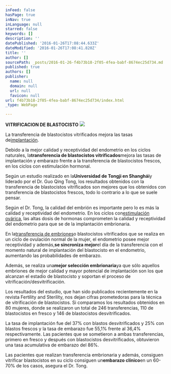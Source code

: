 ```yaml
---
inFeed: false
hasPage: true
inNav: true
inLanguage: null
starred: false
keywords: []
description: ''
datePublished: '2016-01-26T17:08:44.633Z'
dateModified: '2016-01-26T17:08:41.820Z'
title: ''
author: []
sourcePath: _posts/2016-01-26-f4b73b18-2f05-4fea-babf-8674ec25d734.md
published: true
authors: []
publisher:
  name: null
  domain: null
  url: null
  favicon: null
url: f4b73b18-2f05-4fea-babf-8674ec25d734/index.html
_type: WebPage

---
```

**VITRIFICACION DE BLASTOCISTO**
![](https://the-grid-user-content.s3-us-west-2.amazonaws.com/ed2a6d53-42b1-443e-aa85-a1541843c45c.jpg)

La transferencia de blastocistos vitrificados mejora las tasas de[implantación][0].

Debido a la mejor calidad y receptividad del endometrio en los ciclos naturales, la**transferencia de blastocistos vitrificados**mejora las tasas de implantación y embarazo frente a la transferencia de blastocistos frescos, en los ciclos con estimulación hormonal.

Según un estudio realizado en la**Universidad de Tongji en Shanghái**y liderado por el Dr. Guo Qing Tong, los resultados obtenidos con la transferencia de blastocistos vitrificados son mejores que los obtenidos con transferencia de blastocistos frescos, todo lo contrario a lo que se suele pensar.

Según el Dr. Tong, la calidad del embrión es importante pero lo es más la calidad y receptividad del endometrio. En los ciclos con[estimulación ovárica][1], las altas dosis de hormonas comprometen la calidad y receptividad del endometrio para que se de la implantación embrionaria.

En la[transferencia de embriones][2]o blastocistos vitrificados que se realiza en un ciclo de ovulación normal de la mujer, el endometrio posee mejor receptividad y además,**se sincroniza mejor**el día de la transferencia con el momento natural de implantación del blastocisto en el endometrio, aumentando las probabilidades de embarazo.

Además, se realiza una**mejor selección embrionaria**ya que sólo aquellos embriones de mejor calidad y mayor potencial de implantación son los que alcanzan el estadio de blastocisto y soportan el proceso de vitrificación/desvitrificación.

Los resultados del estudio, que han sido publicados recientemente en la revista Fertility and Sterility, nos dejan cifras prometedoras para la técnica de vitrificación de blastocistos. Si comparamos los resultados obtenidos en 80 mujeres, donde se realizaron un total de 246 transferencias, 110 de blastocistos en fresco y 146 de blastocistos desvitrificados.

La tasa de implantación fue del 37% con blastos desvitrificados y 25% con blastos frescos y la tasa de embarazo fue 55,1% frente al 36,4% respectivamente. Las pacientes que se sometieron a ambas transferencias, primero en fresco y después con blastocistos desvitrificados, obtuvieron una tasa acumulativa de embarazo del 86%.

Las pacientes que realizan transferencia embrionaria y además, consiguen vitrificar blastocistos en su ciclo consiguen un**embarazo clínico**en un 60-70% de los casos, asegura el Dr. Tong.

[0]: http://www.reproduccionasistida.org/implantacion-embrionaria/ "implantación"
[1]: http://www.reproduccionasistida.org/estimulacion-de-la-ovulacion-en-icsi/ "estimulación ovárica"
[2]: http://www.reproduccionasistida.org/transferencia-de-embriones/ "transferencia de embriones"